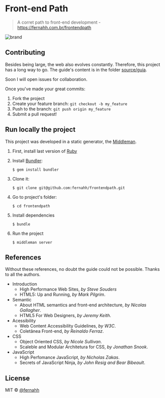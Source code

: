 # Front-end Path

> A corret path to front-end development - https://fernahh.com.br/frontendpath


![brand](http://i.imgur.com/WNqDGmi.png)

## Contributing

Besides being large, the web also evolves constantly. Therefore, this project has a long way to go. The guide's content is in the folder [source/guia](https://github.com/fernahh/frontendpath/tree/master/source/guia).

Soon I will open issues for collaboration.

Once you've made your great commits:

1. Fork the project
2. Create your feature branch: `git checkout -b my_feature`
3. Push to the branch: `git push origin my_feature`
4. Submit a pull request!

## Run locally the project

This project was developed in a static generator, the [Middleman](https://middlemanapp.com/).

1. First, install last version of [Ruby](https://www.ruby-lang.org/en/downloads/)

2. Install [Bundler](http://bundler.io/):

    ```
    $ gem install bundler
    ```

3. Clone it:

    ```
    $ git clone git@github.com:fernahh/frontendpath.git
    ```

4. Go to project's folder:

    ```
    $ cd frontendpath
    ```

5. Install dependencies

    ```
    $ bundle
    ```

6. Run the project

    ```
    $ middleman server
    ```

## References

Without these references, no doubt the guide could not be possible. Thanks to all the authors.

- Introduction
    + High Performance Web Sites, *by Steve Souders*
    + HTML5: Up and Running, *by Mark Pilgrim*.
- Semantic
    + About HTML semantics and front-end architecture, *by Nicolas Gallagher*.
    + HTML5 For Web Designers, *by Jeremy Keith*.
- Acessibility
    + Web Content Accessibility Guidelines, *by W3C*.
    + Coletânea Front-end, *by Reinaldo Ferraz*.
- CSS
    + Object Oriented CSS, *by Nicole Sullivan*.
    + Scaleble and Modular Architetura for CSS, *by Jonathan Snook*.
- JavaScript
    + High Perfomance JavaScript, *by Nicholas Zakas*.
    + Secrets of JavaScript Ninja, *by John Resig and Bear Bibeault*.

## License

MIT © [@fernahh](http://fernahh.com.br)

